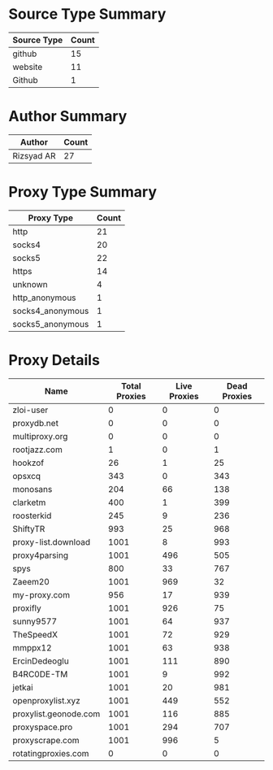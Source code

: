 # Source Type Summary

| Source Type | Count |
|-------------|-------|
| github | 15 |
| website | 11 |
| Github | 1 |


# Author Summary

| Author | Count |
|--------|-------|
| Rizsyad AR | 27 |


# Proxy Type Summary

| Proxy Type | Count |
|------------|-------|
| http | 21 |
| socks4 | 20 |
| socks5 | 22 |
| https | 14 |
| unknown | 4 |
| http_anonymous | 1 |
| socks4_anonymous | 1 |
| socks5_anonymous | 1 |


# Proxy Details

| Name | Total Proxies | Live Proxies | Dead Proxies |
|------|---------------|--------------|---------------|
| zloi-user | 0 | 0 | 0 |
| proxydb.net | 0 | 0 | 0 |
| multiproxy.org | 0 | 0 | 0 |
| rootjazz.com | 1 | 0 | 1 |
| hookzof | 26 | 1 | 25 |
| opsxcq | 343 | 0 | 343 |
| monosans | 204 | 66 | 138 |
| clarketm | 400 | 1 | 399 |
| roosterkid | 245 | 9 | 236 |
| ShiftyTR | 993 | 25 | 968 |
| proxy-list.download | 1001 | 8 | 993 |
| proxy4parsing | 1001 | 496 | 505 |
| spys | 800 | 33 | 767 |
| Zaeem20 | 1001 | 969 | 32 |
| my-proxy.com | 956 | 17 | 939 |
| proxifly | 1001 | 926 | 75 |
| sunny9577 | 1001 | 64 | 937 |
| TheSpeedX | 1001 | 72 | 929 |
| mmppx12 | 1001 | 63 | 938 |
| ErcinDedeoglu | 1001 | 111 | 890 |
| B4RC0DE-TM | 1001 | 9 | 992 |
| jetkai | 1001 | 20 | 981 |
| openproxylist.xyz | 1001 | 449 | 552 |
| proxylist.geonode.com | 1001 | 116 | 885 |
| proxyspace.pro | 1001 | 294 | 707 |
| proxyscrape.com | 1001 | 996 | 5 |
| rotatingproxies.com | 0 | 0 | 0 |
